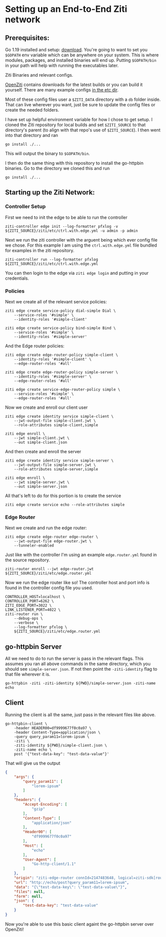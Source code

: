 # Setting up an End-to-End Ziti network
## Prerequisites:

Go 1.19 installed and setup: [download](https://go.dev/doc/install). You're going to want to set you `$GOPATH` env variable which can be anywhere on your system. This is where modules, packages, and installed binaries will end up. Putting `$GOPATH/bin` in your path will help with running the executables later.

Ziti Binaries and relevant configs.

[OpenZiti](https://github.com/openziti/ziti/tree/main) contains downloads for the latest builds or you can build it yourself. There are many example configs [in the etc dir](https://github.com/openziti/ziti/tree/main/etc).

Most of these config files user a `$ZITI_DATA` directory with a `db` folder inside. That can live wherever you want, just be sure to update the config files or create the needed folders.

I have set up helpful environment variable for how I chose to get setup. I cloned the Ziti repository for local builds and set `$ZITI_SOURCE` to that directory's parent (to align with that repo's use of `$ZITI_SOURCE`). I then went into that directory and ran 
```
go install ./...
```

This will output the binary to `$GOPATH/bin`.

I then do the same thing with this repository to install the go-httpbin binaries. Go to the directory we cloned this and run
```
go install ./...
```

## Starting up the Ziti Network:

### Controller Setup

First we need to init the edge to be able to run the controller
```
ziti-controller edge init --log-formatter pfxlog -v ${ZITI_SOURCE}/ziti/etc/ctrl.with.edge.yml -u admin -p admin
```

Next we run the ziti controller with the arguent being which ever config file we chose. For this example I am using the `ctrl.with.edge.yml` file bundled for examples in the ziti repository.


```
ziti-controller run --log-formatter pfxlog ${ZITI_SOURCE}/ziti/etc/ctrl.with.edge.yml
```

You can then login to the edge via `ziti edge login` and putting in your credentials.

### Policies
Next we create all of the relevant service policies:

```
ziti edge create service-policy dial-simple Dial \
    --service-roles '#simple' \
    --identity-roles '#simple-client'

ziti edge create service-policy bind-simple Bind \
    --service-roles '#simple' \
    --identity-roles '#simple-server'
```

And the Edge router policies:

```
ziti edge create edge-router-policy simple-client \
    --identity-roles '#simple-client' \
    --edge-router-roles '#all'

ziti edge create edge-router-policy simple-server \
    --identity-roles '#simple-server' \
    --edge-router-roles '#all'

ziti edge create service-edge-router-policy simple \
    --service-roles '#simple' \
    --edge-router-roles '#all'
```

Now we create and enroll our client user

```
ziti edge create identity service simple-client \
    --jwt-output-file simple-client.jwt \
    --role-attributes simple-client,simple

ziti edge enroll \
    --jwt simple-client.jwt \
    --out simple-client.json
```

And then create and enroll the server

```
ziti edge create identity service simple-server \
    --jwt-output-file simple-server.jwt \
    --role-attributes simple-server,simple

ziti edge enroll \
    --jwt simple-server.jwt \
    --out simple-server.json
```

All that's left to do for this portion is to create the service
```
ziti edge create service echo --role-attributes simple
```

### Edge Router
Next we create and run the edge router:

```
ziti edge create edge-router edge-router \
    --jwt-output-file edge-router.jwt \
    --tunneler-enabled
```

Just like with the controller I'm using an example `edge.router.yml` found in the source repository.
```
ziti-router enroll --jwt edge-router.jwt ${ZITI_SOURCE}/ziti/etc/edge.router.yml
```

Now we run the edge router like so! The controller host and port info is found in the controller config file you used.
```
CONTROLLER_HOST=localhost \
CONTROLLER_PORT=6262 \
ZITI_EDGE_PORT=3022 \
LINK_LISTENER_PORT=4022 \
ziti-router run \
    --debug-ops \
    --verbose \
    --log-formatter pfxlog \
    ${ZITI_SOURCE}/ziti/etc/edge.router.yml
```

## go-httpbin Server
All we need to do to run the server is pass in the relevant flags. This assumes you ran all above commands in the same directory, which you should see `simple-server.json`. If not then point the `-ziti-identity` flag to that file wherever it is.
```
go-httpbin -ziti -ziti-identity ${PWD}/simple-server.json -ziti-name echo
```

## Client
Running the client is all the same, just pass in the relevant files like above.
```
go-httpbin-client \
    -header HEADER00=df9999677f0c0a97 \
    -header Content-Type=application/json \
    -query query_param11=lorem-ipsum \
    -ziti \
    -ziti-identity ${PWD}/simple-client.json \
    -ziti-name echo \
    post '{"test-data-key": "test-data-value"}'
```

That will give us the output

```json
{
    "args": {
        "query_param11": [
            "lorem-ipsum"
        ]
    },
    "headers": {
        "Accept-Encoding": [
            "gzip"
        ],
        "Content-Type": [
            "application/json"
        ],
        "Header00": [
            "df9999677f0c0a97"
        ],
        "Host": [
            "echo"
        ],
        "User-Agent": [
            "Go-http-client/1.1"
        ]
    },
    "origin": "ziti-edge-router connId=2147483648, logical=ziti-sdk[router=tls://127.0.0.1:3022]",
    "url": "http://echo/post?query_param11=lorem-ipsum",
    "data": "{\"test-data-key\": \"test-data-value\"}",
    "files": null,
    "form": null,
    "json": {
        "test-data-key": "test-data-value"
    }
}
```

Now you're able to use this basic client againt the go-httpbin server over OpenZiti! 